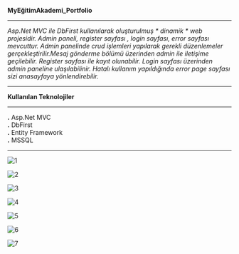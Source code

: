 **MyEğitimAkademi_Portfolio**<hr>
*Asp.Net MVC ile DbFirst kullanılarak oluşturulmuş * dinamik * web projesidir. Admin paneli, register sayfası , login sayfası, error sayfası mevcuttur. Admin panelinde crud işlemleri yapılarak gerekli düzenlemeler gerçekleştirilir.Mesaj gönderme bölümü üzerinden admin ile iletişime geçilebilir. Register sayfası ile kayıt olunabilir. Login sayfası üzerinden admin paneline ulaşılabilinir. Hatalı kullanım yapıldığında error page sayfası sizi anasayfaya yönlendirebilir.*<hr>
**Kullanılan Teknolojiler**<hr>
**.** Asp.Net MVC <br>
**.** DbFirst <br>
**.** Entity Framework <br>
**.** MSSQL <br>
<hr>

![1](https://github.com/EnesErtas-34/MyEgitimAkademi_Portfolioo/assets/94234558/9a2fbf69-8087-4d4e-93db-80bf7fbb30f7)

![2](https://github.com/EnesErtas-34/MyEgitimAkademi_Portfolioo/assets/94234558/337ed986-12aa-4a63-9287-312a738e1069)

![3](https://github.com/EnesErtas-34/MyEgitimAkademi_Portfolioo/assets/94234558/14872ff5-bf09-4ee6-b35c-96b5e7973a80)

![4](https://github.com/EnesErtas-34/MyEgitimAkademi_Portfolioo/assets/94234558/49d4758b-0f38-41d9-accb-4dbd53a0f11a)


![5](https://github.com/EnesErtas-34/MyEgitimAkademi_Portfolioo/assets/94234558/34ced76b-b681-45d7-ba28-69d1e5c48c9d)

![6](https://github.com/EnesErtas-34/MyEgitimAkademi_Portfolioo/assets/94234558/7fcd47e5-c8c6-4aee-a8db-b90c298566a1)

![7](https://github.com/EnesErtas-34/MyEgitimAkademi_Portfolioo/assets/94234558/68074b2c-a726-4b72-ae56-4f02e3e4e7a6)

